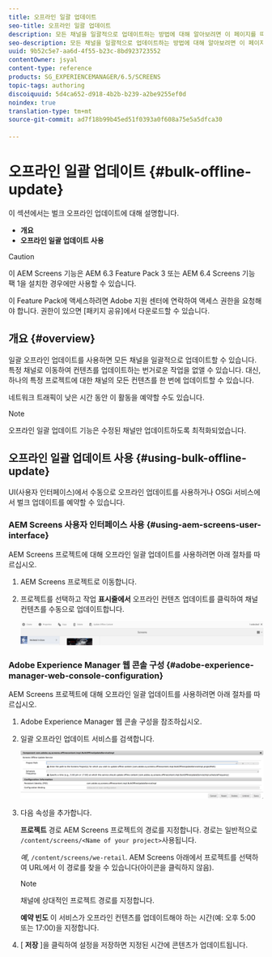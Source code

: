 ```yaml
---
title: 오프라인 일괄 업데이트
seo-title: 오프라인 일괄 업데이트
description: 모든 채널을 일괄적으로 업데이트하는 방법에 대해 알아보려면 이 페이지를 따르십시오.
seo-description: 모든 채널을 일괄적으로 업데이트하는 방법에 대해 알아보려면 이 페이지를 따르십시오.
uuid: 9b52c5e7-aa6d-4f55-b23c-8bd923723552
contentOwner: jsyal
content-type: reference
products: SG_EXPERIENCEMANAGER/6.5/SCREENS
topic-tags: authoring
discoiquuid: 5d4ca652-d918-4b2b-b239-a2be9255ef0d
noindex: true
translation-type: tm+mt
source-git-commit: ad7f18b99b45ed51f0393a0f608a75e5a5dfca30

---
```



# 오프라인 일괄 업데이트 {#bulk-offline-update}

이 섹션에서는 벌크 오프라인 업데이트에 대해 설명합니다.

* **개요**
* **오프라인 일괄 업데이트 사용**

>[!CAUTION]
>
>이 AEM Screens 기능은 AEM 6.3 Feature Pack 3 또는 AEM 6.4 Screens 기능 팩 1을 설치한 경우에만 사용할 수 있습니다.
>
>이 Feature Pack에 액세스하려면 Adobe 지원 센터에 연락하여 액세스 권한을 요청해야 합니다. 권한이 있으면 [패키지 공유]에서 다운로드할 수 있습니다.

## 개요 {#overview}

일괄 오프라인 업데이트를 사용하면 모든 채널을 일괄적으로 업데이트할 수 있습니다. 특정 채널로 이동하여 컨텐츠를 업데이트하는 번거로운 작업을 없앨 수 있습니다. 대신, 하나의 특정 프로젝트에 대한 채널의 모든 컨텐츠를 한 번에 업데이트할 수 있습니다.

네트워크 트래픽이 낮은 시간 동안 이 활동을 예약할 수도 있습니다.

>[!NOTE]
>
>오프라인 일괄 업데이트 기능은 수정된 채널만 업데이트하도록 최적화되었습니다.

## 오프라인 일괄 업데이트 사용 {#using-bulk-offline-update}

UI(사용자 인터페이스)에서 수동으로 오프라인 업데이트를 사용하거나 OSGi 서비스에서 벌크 업데이트를 예약할 수 있습니다.

### AEM Screens 사용자 인터페이스 사용 {#using-aem-screens-user-interface}

AEM Screens 프로젝트에 대해 오프라인 일괄 업데이트를 사용하려면 아래 절차를 따르십시오.

1. AEM Screens 프로젝트로 이동합니다.
1. 프로젝트를 선택하고 작업 **표시줄에서** 오프라인 컨텐츠 업데이트를 클릭하여 채널 컨텐츠를 수동으로 업데이트합니다.

   ![screen_shot_2018-04-24at122256pm](assets/screen_shot_2018-04-24at122256pm.png)

### Adobe Experience Manager 웹 콘솔 구성 {#adobe-experience-manager-web-console-configuration}

AEM Screens 프로젝트에 대해 오프라인 일괄 업데이트를 사용하려면 아래 절차를 따르십시오.

1. Adobe Experience Manager 웹 콘솔 구성을 참조하십시오.
1. 일괄 오프라인 업데이트 서비스를 검색합니다.

   ![screen_shot_2018-04-24at121428pm](assets/screen_shot_2018-04-24at121428pm.png)

1. 다음 속성을 추가합니다.

   **프로젝트** 경로 AEM Screens 프로젝트의 경로를 지정합니다. 경로는 일반적으로 `/content/screens/<Name of your project>`사용됩니다.

   *예*, `/content/screens/we-retail`. AEM Screens 아래에서 프로젝트를 선택하여 URL에서 이 경로를 찾을 수 있습니다(아이콘을 클릭하지 않음).

   >[!NOTE]
   >
   >채널에 상대적인 프로젝트 경로를 지정합니다.

   **예약 빈도** 이 서비스가 오프라인 컨텐츠를 업데이트해야 하는 시간(예: 오후 5:00 또는 17:00)을 지정합니다.

1. [ **저장** ]을 클릭하여 설정을 저장하면 지정된 시간에 콘텐츠가 업데이트됩니다.

